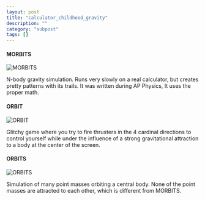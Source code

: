 ```yaml
---
layout: post
title: "calculator_childhood_gravity"
description: ""
category: "subpost"
tags: []
---
```



#### MORBITS

![MORBITS](http://hackniac.com/images/posts/calculator_childhood/MORBITS.gif)

N-body gravity simulation. Runs very slowly on a real calculator, but creates pretty patterns with its trails. It was written during AP Physics, It uses the proper math.

#### ORBIT

![ORBIT](http://hackniac.com/images/posts/calculator_childhood/ORBIT.gif)

Glitchy game where you try to fire thrusters in the 4 cardinal directions to control yourself while under the influence of a strong gravitational attraction to a body at the center of the screen.

#### ORBITS

![ORBITS](http://hackniac.com/images/posts/calculator_childhood/ORBITS.gif)

Simulation of many point masses orbiting a central body. None of the point masses are attracted to each other, which is different from MORBITS.

